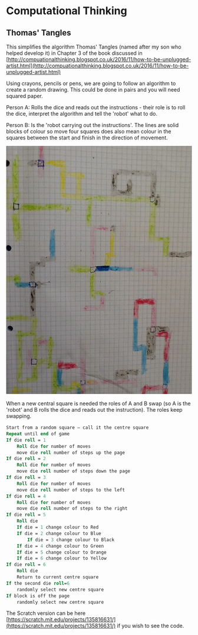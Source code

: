# Computational Thinking

## Thomas' Tangles

This simplifies the algorithm Thomas' Tangles (named after my son who helped develop it) in Chapter 3 of the book discussed in [http://compuationalthinking.blogspot.co.uk/2016/11/how-to-be-unplugged-artist.html](http://compuationalthinking.blogspot.co.uk/2016/11/how-to-be-unplugged-artist.html)

Using crayons, pencils or pens, we are going to follow an algorithm to create a random drawing. This could be done in pairs and you will need squared paper.

Person A: Rolls the dice and reads out the instructions - their role is to roll the dice, interpret the algorithm and tell the 'robot' what to do.

Person B: Is the 'robot carrying out the instructions'. The lines are solid blocks of colour so move four squares does also mean colour in the squares between the start and finish in the direction of movement.

![Thomas's Tangles](figures/tt1.JPG)

When a new central square is needed the roles of A and B swap (so A is the 'robot' and B rolls the dice and reads out the instruction). The roles keep swapping.

```ps
Start from a random square – call it the centre square
Repeat until end of game
If die roll = 1
    Roll die for number of moves
    move die roll number of steps up the page
If die roll = 2
    Roll die for number of moves
    move die roll number of steps down the page
If die roll = 3
    Roll die for number of moves
    move die roll number of steps to the left 
If die roll = 4
    Roll die for number of moves
    move die roll number of steps to the right
If die roll = 5
    Roll die
    If die = 1 change colour to Red
    If die = 2 change colour to Blue
        If die = 3 change colour to Black
    If die = 4 change colour to Green
    If die = 5 change colour to Orange
    If die = 6 change colour to Yellow
If die roll = 6
    Roll die
    Return to current centre square
If the second die roll=6
    randomly select new centre square
If block is off the page
    randomly select new centre square
```
The Scratch version can be here [https://scratch.mit.edu/projects/135816631/](https://scratch.mit.edu/projects/135816631/) if you wish to see the code.
